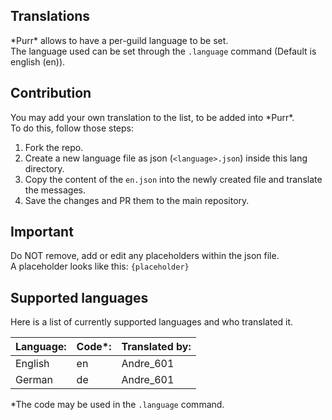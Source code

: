 ## Translations
\*Purr* allows to have a per-guild language to be set.  
The language used can be set through the `.language` command (Default is english (en)).

## Contribution
You may add your own translation to the list, to be added into \*Purr*.  
To do this, follow those steps:
1. Fork the repo.
2. Create a new language file as json (`<language>.json`) inside this lang directory.
3. Copy the content of the `en.json` into the newly created file and translate the messages.
4. Save the changes and PR them to the main repository.

## Important
Do NOT remove, add or edit any placeholders within the json file.  
A placeholder looks like this: `{placeholder}`

## Supported languages
Here is a list of currently supported languages and who translated it.

| Language: | Code*: | Translated by: |
| --------- | ------ | -------------- |
| English   | en     | Andre_601      |
| German    | de     | Andre_601      |

*The code may be used in the `.language` command.
